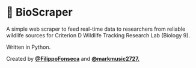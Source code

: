 # 🦈 BioScraper

A simple web scraper to feed real-time data to researchers from reliable wildlife sources for Criterion D Wildlife Tracking Research Lab (Biology 9).

Written in Python.

Created by [**@FilippoFonseca**](https://https://www.twitter.com/FilippoFonseca) and [**@markmusic2727.**](https://www.twitter.com/markmusic2727)
